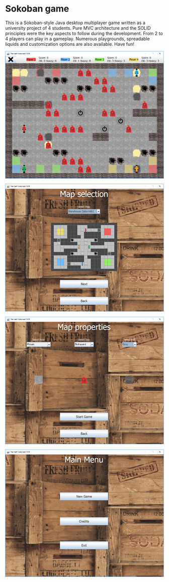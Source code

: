 # Sokoban game

This is a Sokoban-style Java desktop multiplayer game written as a university project of 4 students. Pure MVC architecture and the SOLID principles were the key aspects to follow during the development. From 2 to 4 players can play in a gameplay. Numerous playgrounds, spreadable liquids and customization options are also available. Have fun!

![game](assets/game.png)

![map_select](assets/map_select.png)

![properties](assets/properties.png)

![main](assets/main.png)

